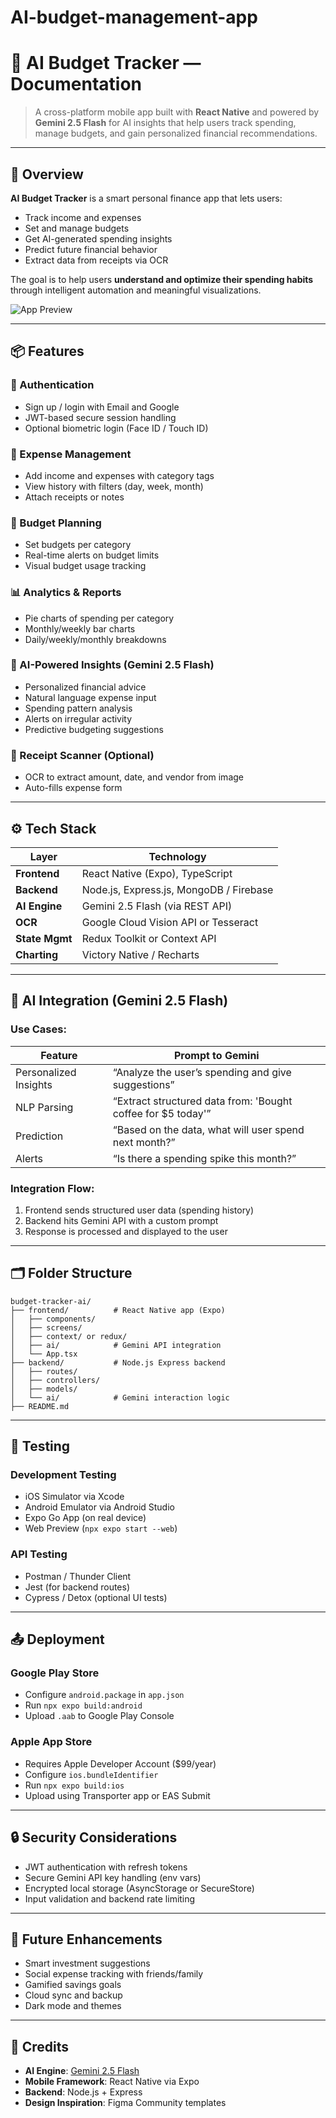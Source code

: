 # AI-budget-management-app

# 📱 AI Budget Tracker — Documentation

> A cross-platform mobile app built with **React Native** and powered by **Gemini 2.5 Flash** for AI insights that help users track spending, manage budgets, and gain personalized financial recommendations.

---

## 🚀 Overview

**AI Budget Tracker** is a smart personal finance app that lets users:

- Track income and expenses
- Set and manage budgets
- Get AI-generated spending insights
- Predict future financial behavior
- Extract data from receipts via OCR

The goal is to help users **understand and optimize their spending habits** through intelligent automation and meaningful visualizations.

![App Preview](/ai-app-overview.png)

---

## 📦 Features

### 🔐 Authentication

- Sign up / login with Email and Google
- JWT-based secure session handling
- Optional biometric login (Face ID / Touch ID)

### 💸 Expense Management

- Add income and expenses with category tags
- View history with filters (day, week, month)
- Attach receipts or notes

### 🎯 Budget Planning

- Set budgets per category
- Real-time alerts on budget limits
- Visual budget usage tracking

### 📊 Analytics & Reports

- Pie charts of spending per category
- Monthly/weekly bar charts
- Daily/weekly/monthly breakdowns

### 🤖 AI-Powered Insights (Gemini 2.5 Flash)

- Personalized financial advice
- Natural language expense input
- Spending pattern analysis
- Alerts on irregular activity
- Predictive budgeting suggestions

### 📸 Receipt Scanner (Optional)

- OCR to extract amount, date, and vendor from image
- Auto-fills expense form

---

## ⚙️ Tech Stack

| Layer          | Technology                              |
| -------------- | --------------------------------------- |
| **Frontend**   | React Native (Expo), TypeScript         |
| **Backend**    | Node.js, Express.js, MongoDB / Firebase |
| **AI Engine**  | Gemini 2.5 Flash (via REST API)         |
| **OCR**        | Google Cloud Vision API or Tesseract    |
| **State Mgmt** | Redux Toolkit or Context API            |
| **Charting**   | Victory Native / Recharts               |

---

## 🧠 AI Integration (Gemini 2.5 Flash)

### Use Cases:

| Feature               | Prompt to Gemini                                             |
| --------------------- | ------------------------------------------------------------ |
| Personalized Insights | “Analyze the user’s spending and give suggestions”           |
| NLP Parsing           | “Extract structured data from: 'Bought coffee for $5 today'” |
| Prediction            | “Based on the data, what will user spend next month?”        |
| Alerts                | “Is there a spending spike this month?”                      |

### Integration Flow:

1. Frontend sends structured user data (spending history)
2. Backend hits Gemini API with a custom prompt
3. Response is processed and displayed to the user

---

## 🗂 Folder Structure

```
budget-tracker-ai/
├── frontend/          # React Native app (Expo)
│   ├── components/
│   ├── screens/
│   ├── context/ or redux/
│   ├── ai/            # Gemini API integration
│   └── App.tsx
├── backend/           # Node.js Express backend
│   ├── routes/
│   ├── controllers/
│   ├── models/
│   └── ai/            # Gemini interaction logic
├── README.md
```

---

## 🧪 Testing

### Development Testing

- iOS Simulator via Xcode
- Android Emulator via Android Studio
- Expo Go App (on real device)
- Web Preview (`npx expo start --web`)

### API Testing

- Postman / Thunder Client
- Jest (for backend routes)
- Cypress / Detox (optional UI tests)

---

## 📤 Deployment

### Google Play Store

- Configure `android.package` in `app.json`
- Run `npx expo build:android`
- Upload `.aab` to Google Play Console

### Apple App Store

- Requires Apple Developer Account ($99/year)
- Configure `ios.bundleIdentifier`
- Run `npx expo build:ios`
- Upload using Transporter app or EAS Submit

---

## 🔒 Security Considerations

- JWT authentication with refresh tokens
- Secure Gemini API key handling (env vars)
- Encrypted local storage (AsyncStorage or SecureStore)
- Input validation and backend rate limiting

---

## 📌 Future Enhancements

- Smart investment suggestions
- Social expense tracking with friends/family
- Gamified savings goals
- Cloud sync and backup
- Dark mode and themes

---

## 🙌 Credits

- **AI Engine**: [Gemini 2.5 Flash](https://ai.google.dev/)
- **Mobile Framework**: React Native via Expo
- **Backend**: Node.js + Express
- **Design Inspiration**: Figma Community templates
